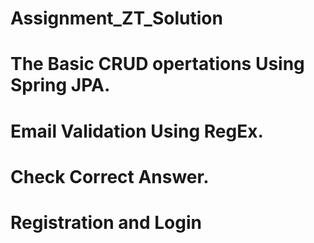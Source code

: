 # Assignment_ZT_Solution
# The Basic CRUD opertations Using Spring JPA.
# Email Validation Using RegEx.
# Check Correct Answer.
# Registration and Login
